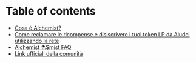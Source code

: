 # Table of contents

* [Cosa è Alchemist?](README.md)
* [Come reclamare le ricompense e disiscrivere i tuoi token LP da Aludel utilizzando la rete](italian-come-reclamare-le-ricompense-e-disiscrivere-i-tuoi-token-lp-da-aludel-utilizzando-la-rete.md)
* [Alchemist ⚗️$mist FAQ](alchemist-usdmist-faq.md)
* [Link ufficiali della comunità](link-ufficiali-della-comunita.md)

